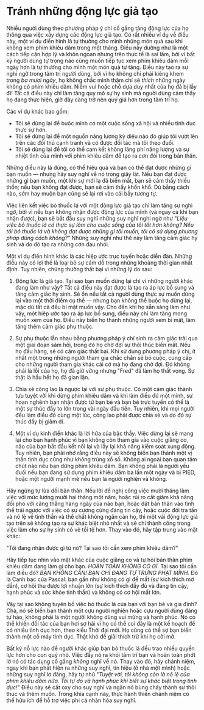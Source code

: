 # Tránh những động lực giả tạo

Nhiều người dùng theo phương pháp ý chí cố gắng tăng động lực của họ thông qua việc xây dựng các động lực giả tạo. Có rất nhiều ví dụ về điều này, một ví dụ điển hình là tự thưởng cho mình những món quà sau khi không xem phim khiêu dâm trong một tháng. Điều này dường như là một cách tiếp cận hợp lý và khôn ngoan nhưng trên thực tế là sai lầm, bởi vì bất kỳ người dùng tự trọng nào cũng muốn tiếp tục xem phim khiêu dâm mỗi ngày hơn là tự thưởng cho mình một món quà tự tặng. Điều này tạo ra sự nghi ngờ trong tâm trí người dùng, bởi vì họ không chỉ phải kiêng khem trong *ba mươi ngày*, họ không chắc mình thậm chí sẽ *thích* những ngày không có phim khiêu dâm. Niềm vui hoặc chỗ dựa duy nhất của họ đã bị lấy đi! Tất cả điều này chỉ làm tăng quy mô sự hy sinh mà người dùng cảm thấy họ đang thực hiện, giờ đây càng trở nên quý giá hơn trong tâm trí họ.

Các ví dụ khác bao gồm:

* Tôi sẽ dừng lại để buộc mình có một cuộc sống xã hội và nhiều tình dục thực sự hơn.
* Tôi sẽ dừng lại để một nguồn năng lượng kỳ diệu nào đó giúp tôi vượt lên trên các đối thủ cạnh tranh và có được đối tác mà tôi theo đuổi.
* Tôi sẽ dừng lại để tôi có thể cam kết không lãng phí năng lượng và sự nhiệt tình của mình với phim khiêu dâm để tạo ra cơn đói trong bản thân.

Những điều này là đúng, có thể hiệu quả và bạn có thể đạt được những gì bạn muốn — nhưng hãy suy nghĩ về nó trong giây lát. Nếu bạn đạt được những gì bạn muốn, một khi sự mới lạ đã biến mất, bạn sẽ cảm thấy thiếu thốn; nếu bạn không đạt được, bạn sẽ cảm thấy khốn khổ. Dù bằng cách nào, sớm hay muộn bạn cũng sẽ lại rơi vào cái bẫy tương tự.

Việc liên kết việc bỏ thuốc lá với một động lực giả tạo chỉ làm tăng sự nghi ngờ, bởi vì nếu bạn không nhận được động lực của mình (và ngay cả khi bạn nhận được), bạn sẽ bắt đầu suy nghĩ những suy nghĩ nghi ngờ như "*Liệu việc bỏ thuốc lá có thực sự làm cho cuộc sống của tôi tốt hơn không? Nếu tôi bỏ thuốc lá và không đạt được những gì tôi muốn, tôi có sử dụng phương pháp đúng cách không?*" Những suy nghĩ như thế này làm tăng cảm giác hy sinh và do đó tạo ra những cơn đau nhói.

Một ví dụ điển hình khác là các hiệp ước trực tuyến hoặc diễn đàn. Những điều này có lợi thế là loại bỏ sự cám dỗ trong những khoảng thời gian nhất định. Tuy nhiên, chúng thường thất bại vì những lý do sau:

1.  Động lực là giả tạo. Tại sao bạn muốn dừng lại chỉ vì những người khác đang làm như vậy? Tất cả điều này đạt được là tạo ra áp lực bổ sung và tăng cảm giác hy sinh. Sẽ ổn nếu tất cả người dùng thực sự muốn dừng lại vào một thời điểm cụ thể — nhưng bạn không thể buộc họ dừng lại, mặc dù tất cả đều bí mật muốn vậy. Cho đến khi họ sẵn sàng làm như vậy, một hiệp ước tạo ra áp lực bổ sung, điều này chỉ làm tăng mong muốn xem của họ. Điều này biến họ thành những người xem bí mật, làm tăng thêm cảm giác phụ thuộc.

2.  Sự phụ thuộc lẫn nhau bằng phương pháp ý chí sinh ra cảm giác trải qua một giai đoạn sám hối, trong đó họ chờ đợi sự thôi thúc biến mất. Nếu họ đầu hàng, sẽ có cảm giác thất bại. Khi sử dụng phương pháp ý chí, ít nhất một trong những người tham gia chắc chắn sẽ bỏ cuộc, cung cấp cho những người tham gia khác cái cớ mà họ đang chờ đợi. Đó không phải là lỗi của họ, họ đã giữ vững nhưng "Fred" đã làm họ thất vọng. Sự thật là hầu hết họ đã gian lận.

3.  Chia sẻ công lao là ngược lại với sự phụ thuộc. Có một cảm giác thành tựu tuyệt vời khi dừng phim khiêu dâm và khi làm điều đó một mình, sự hoan nghênh bạn nhận được từ bạn bè và bạn bè trực tuyến có thể là một sự thúc đẩy to lớn trong vài ngày đầu tiên. Tuy nhiên, khi mọi người đều làm điều đó cùng một lúc, công lao phải được chia sẻ và do đó sự thúc đẩy bị giảm đi.

4.  Một ví dụ kinh điển khác là lời hứa của bậc thầy. Việc dừng lại sẽ mang lại cho bạn hạnh phúc vì bạn không còn tham gia vào cuộc giằng co, não của bạn bắt đầu kết nối lại và lấy lại khả năng kiểm soát xung động. Tuy nhiên, bạn phải nhớ rằng điều này sẽ không biến bạn thành một vị thần tình dục cũng như không trúng xổ số. Không ai ngoài bạn quan tâm chút nào nếu bạn dừng phim khiêu dâm. Bạn không phải là người yếu đuối nếu bạn đang sử dụng phim khiêu dâm ba lần một ngày và bị PIED, hoặc một người mạnh mẽ nếu bạn là người nghiện và không.

Hãy ngừng tự lừa dối bản thân. Nếu lời đề nghị công việc mười tháng làm việc với mức lương mười hai tháng một năm, hoặc rủi ro cắt giảm khả năng đối phó với căng thẳng hàng ngày của não bạn, hoặc đặt bản thân vào tình thế trái ngược với việc có sự cương cứng đáng tin cậy, hoặc cuộc đời tra tấn và nô lệ về tinh thần và thể chất không ngăn cản họ, thì một vài động lực giả tạo trên sẽ không tạo ra sự khác biệt nhỏ nhất và sẽ chỉ thành công trong việc làm cho sự hy sinh có vẻ tồi tệ hơn. Thay vào đó, hãy tập trung vào mặt khác:

"Tôi đang nhận được gì từ nó? Tại sao tôi cần xem phim khiêu dâm?"

Hãy tiếp tục nhìn vào mặt khác của cuộc giằng co và tự hỏi bản thân phim khiêu dâm đang làm gì cho bạn. *HOÀN TOÀN KHÔNG CÓ GÌ.* Tại sao tôi cần làm điều đó? *BẠN KHÔNG CẦN! BẠN CHỈ ĐANG TỰ TRỪNG PHẠT MÌNH.* Đó là Canh bạc của Pascal: bạn gần như không có gì để mất (sự kích thích mờ dần), cơ hội thu được lợi nhuận lớn (sự kích thích đầy đủ và đáng tin cậy, hạnh phúc và sức khỏe tinh thần) và không có cơ hội mất lớn.

Vậy tại sao không tuyên bố việc bỏ thuốc lá của bạn với bạn bè và gia đình? Chà, nó sẽ biến bạn thành một cựu người nghiện hoặc cựu người dùng đáng tự hào, không phải là một người không dùng vui mừng và hạnh phúc. Nó có thể khiến đối tác của bạn hơi sợ hãi vì họ có thể coi đây là một kế hoạch để có nhiều tình dục hơn, theo kiểu Thời đại mới. Họ cũng có thể sợ bạn biến thành một cỗ máy tình dục. Thật khó để giải thích trừ khi họ cởi mở.

Bất kỳ nỗ lực nào để người khác giúp bạn bỏ thuốc lá đều trao nhiều quyền lực hơn cho con quỷ nhỏ. Việc đẩy nó ra khỏi tâm trí bạn và hoàn toàn phớt lờ nó có tác dụng cố gắng *không* nghĩ về nó. Thay vào đó, hãy chánh niệm, ngay khi bạn phát hiện ra những suy nghĩ, tín hiệu (ở nhà một mình) hoặc những suy nghĩ lơ đãng, hãy tự nhủ "*Tuyệt vời, tôi không còn là nô lệ của phim khiêu dâm nữa. Tôi tự do và hạnh phúc khi biết sự khác biệt trong tình dục!*" Điều này sẽ cắt oxy cho suy nghĩ và ngăn nó bùng cháy thành sự thôi thúc và thèm muốn. Trong khía cạnh này, thực hành thiền chánh niệm có thể hữu ích để hỗ trợ việc phi cá nhân hóa suy nghĩ.
